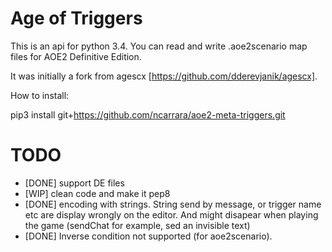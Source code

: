 # Age of Triggers
This is an api for python 3.4. You can read and write .aoe2scenario map files for AOE2 Definitive Edition.

It was initially a fork from agescx [https://github.com/dderevjanik/agescx].

How to install:

pip3 install git+https://github.com/ncarrara/aoe2-meta-triggers.git


# TODO
- [DONE] support DE files
- [WIP] clean code and make it pep8
- [DONE] encoding with strings. String send by message, or trigger name etc are display wrongly on the editor. And might disapear when playing the game (sendChat for example, sed an invisible text)
- [DONE] Inverse condition not supported (for aoe2scenario).
